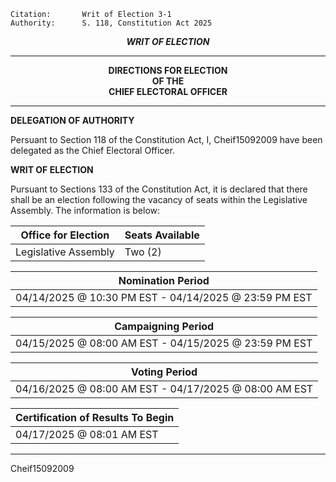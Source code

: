 	Citation:       Writ of Election 3-1
	Authority:     	S. 118, Constitution Act 2025

<p align="center"><b><i>
				WRIT OF ELECTION
</b></i>

---
	
<p align="center"><b>		
				DIRECTIONS FOR ELECTION
<br>				OF THE
<br>				CHIEF ELECTORAL OFFICER
</b>

----

**DELEGATION OF AUTHORITY**


Persuant to Section 118 of the Constitution Act, I, Cheif15092009 have been delegated as the Chief Electoral Officer.


**WRIT OF ELECTION**


Pursuant to Sections 133 of the Constitution Act, it is declared that there shall be an election following the vacancy of seats within the Legislative Assembly. The information is below:


| Office for Election | Seats Available |
| ------------------- | --------------- |
| Legislative Assembly |    Two (2)     |


| Nomination Period |
| ----------------- |
| 04/14/2025 @ 10:30 PM EST - 04/14/2025 @ 23:59 PM EST |

| Campaigning Period |
| ------------------ |
| 04/15/2025 @ 08:00 AM EST - 04/15/2025 @ 23:59 PM EST |

| Voting Period |
| ----------------- |
| 04/16/2025 @ 08:00 AM EST - 04/17/2025 @ 08:00 AM EST |

| Certification of Results To Begin |
| ------------------------ |
| 04/17/2025 @ 08:01 AM EST |

---

Cheif15092009

